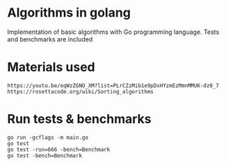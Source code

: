 Algorithms in golang
====================

Implementation of basic algorithms with Go programming language. Tests and benchmarks are included

# Materials used

    https://youtu.be/eqWzZGNO_XM?list=PLrCZzMib1e9pDxHYzmEzMmnMMUK-dz0_7
    https://rosettacode.org/wiki/Sorting_algorithms

# Run tests & benchmarks

    go run -gcflags -m main.go
    go test
    go test -run=666 -bench=Benchmark
    go test -bench=Benchmark
